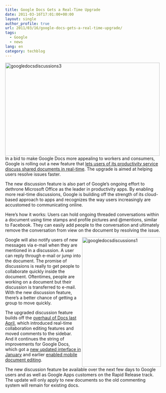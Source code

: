 ```yaml
---
title: Google Docs Gets a Real-Time Upgrade
date: 2011-03-16T17:01:00+00:00
layout: single
author_profile: true
url: 2011/03/16/google-docs-gets-a-real-time-upgrade/
tags:
  - Google
  - news
lang: en
category: techblog
---
```

[<img title="googledocsdiscussions3" border="0" alt="googledocsdiscussions3" src="http://lh6.ggpht.com/_vaUVXcmC3OI/TYDlb2yGX4I/AAAAAAAADt8/VAdBKj1tnv0/googledocsdiscussions3_thumb%5B2%5D.png?imgmax=800" width="500" height="301" />](http://lh4.ggpht.com/_vaUVXcmC3OI/TYDlWzz8jeI/AAAAAAAADt4/0AtGBA_S42E/s1600-h/googledocsdiscussions3%5B4%5D.png)In a bid to make Google Docs more appealing to workers and consumers, Google is rolling out a new feature that [lets users of its productivity service discuss shared documents in real-time](http://googledocs.blogspot.com/2011/03/introducing-discussions-in-google-docs.html). The upgrade is aimed at helping users resolve issues faster.

The new discussion feature is also part of Google’s ongoing effort to dethrone Microsoft Office as the leader in productivity apps. By enabling more real-time discussions, Google is building off the strength of its cloud-based approach to apps and recognizes the way users increasingly are accustomed to communicating online.

Here’s how it works: Users can hold ongoing threaded conversations within a document using time stamps and profile pictures and @mentions, similar to Facebook. They can easily add people to the conversation and ultimately remove the conversation from view on the document by resolving the issue.

[<img title="googledocsdiscussions1" border="0" alt="googledocsdiscussions1" align="right" src="http://lh5.ggpht.com/_vaUVXcmC3OI/TYDlya3_ywI/AAAAAAAADuE/K6ZKxTMZ0nY/googledocsdiscussions1_thumb%5B4%5D.png?imgmax=800" width="255" height="419" />](http://lh5.ggpht.com/_vaUVXcmC3OI/TYDltamLyNI/AAAAAAAADuA/DKtexKJi6EQ/s1600-h/googledocsdiscussions1%5B6%5D.png)Google will also notify users of new messages via e-mail when they are mentioned in a discussion. A user can reply through e-mail or jump into the document. The promise of discussions is really to get people to collaborate quickly inside the document. Oftentimes, people are working on a document but their discussion is transferred to e-mail. With the new discussion feature, there’s a better chance of getting a group to move quickly.

The upgraded discussion feature builds off the [overhaul of Docs last April](http://googledocs.blogspot.com/2010/04/new-google-docs.html), which introduced real-time collaboration editing features and moved comments to the sidebar. And it continues the string of improvements for Google Docs, which got a [new updated interface in January](http://gigaom.com/collaboration/google-docs-makeover-shoots-for-better-cloud-organization/) and earlier [enabled mobile document editing](http://gigaom.com/2010/11/17/google-takes-the-mobile-shackles-off-docs/).

The new discussion feature be available over the next few days to Google users and as well as Google Apps customers on the Rapid Release track. The update will only apply to new documents so the old commenting system will remain for existing docs.